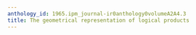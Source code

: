 ```yaml
---
anthology_id: 1965.ipm_journal-ir0anthology0volumeA2A4.3
title: The geometrical representation of logical products
---
```

